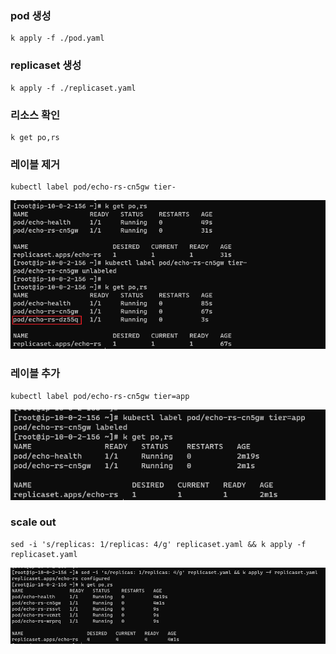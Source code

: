 ### pod 생성
```
k apply -f ./pod.yaml
```

### replicaset 생성
```
k apply -f ./replicaset.yaml
```


### 리소스 확인
```
k get po,rs
```

### 레이블 제거
```
kubectl label pod/echo-rs-cn5gw tier-
```

![Alt text](image.png)

### 레이블 추가
```
kubectl label pod/echo-rs-cn5gw tier=app
```
![Alt text](image-1.png)

### scale out
```
sed -i 's/replicas: 1/replicas: 4/g' replicaset.yaml && k apply -f replicaset.yaml
```
![Alt text](image-2.png)